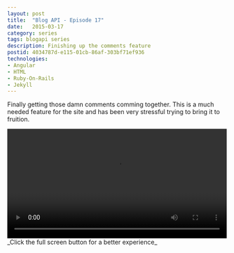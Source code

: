 ```yaml
---
layout: post
title:  "Blog API - Episode 17"
date:   2015-03-17
category: series
tags: blogapi series
description: Finishing up the comments feature
postid: 4034787d-e115-01cb-86af-303bf71ef936
technologies:
- Angular
- HTML
- Ruby-On-Rails
- Jekyll
---
```


Finally getting those damn comments comming together. This is a much needed feature for the site and has been very stressful trying to bring it to fruition.

<video style="width:100%;" controls>
	<source src="http://videos.quarrantine.com:8000?name=blogapi17.mp4" type="video/mp4">
</video>
_Click the full screen button for a better experience_
